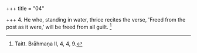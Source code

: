 +++
title = "04"

+++
4. He who, standing in water, thrice recites the verse, 'Freed from the post as it were,' will be freed from all guilt. [^3] 


[^3]:  Taitt. Brāhmaṇa II, 4, 4, 9.
